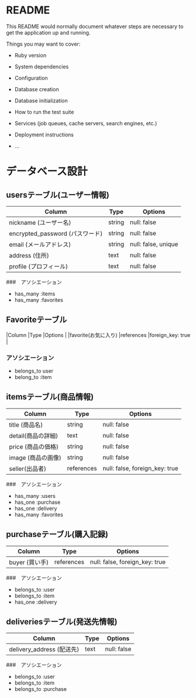 # README

This README would normally document whatever steps are necessary to get the
application up and running.

Things you may want to cover:

* Ruby version

* System dependencies

* Configuration

* Database creation

* Database initialization

* How to run the test suite

* Services (job queues, cache servers, search engines, etc.)

* Deployment instructions

* ...

# データベース設計


## usersテーブル(ユーザー情報)

|Column                       |Type  |Options            |
|-----------------------------|------|-------------------|
|nickname (ユーザー名)          |string|null: false        |
|encrypted_password (パスワード)|string|null: false        |
|email (メールアドレス)          |string|null: false, unique|
|address (住所)                |text  |null: false        |
|profile (プロフィール)         |text  |null: false        |

###　アソシエーション
- has_many :items
- has_many :favorites


## Favoriteテーブル
|Column             |Type               |Options                       |
|favorite(お気に入り) |references         |foreign_key: true             |

### アソシエーション
- belongs_to user
- belong_to :item


## itemsテーブル(商品情報)

|Column             |Type               |Options                       |
|-------------------|-------------------|------------------------------|
|title (商品名)      |string             |null: false                   |
|detail(商品の詳細)   |text               |null: false                   |
|price (商品の価格)   |string             |null: false                   |
|image (商品の画像)   |string             |null: false                   |
|seller(出品者)      |references         |null: false, foreign_key: true|

###　アソシエーション
- has_many :users
- has_one :purchase
- has_one :delivery
- has_many :favorites

## purchaseテーブル(購入記録)

|Column       |Type      |Options                       |
|-------------|----------|------------------------------|
|buyer (買い手)|references|null: false, foreign_key: true|


###　アソシエーション
- belongs_to :user
- belongs_to :item
- has_one :delivery

## deliveriesテーブル(発送先情報)

|Column                  |Type|Options    |
|------------------------|----|-----------|
|delivery_address (配送先)|text|null: false|


###　アソシエーション
- belongs_to :user
- belongs_to :item
- belongs_to :purchase